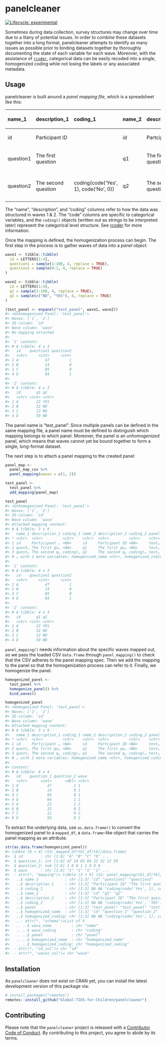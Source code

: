 
<!-- README.md is generated from README.Rmd. Please edit that file -->

# panelcleaner

<!-- badges: start -->

[![Lifecycle:
experimental](https://img.shields.io/badge/lifecycle-experimental-orange.svg)](https://www.tidyverse.org/lifecycle/#experimental)
<!-- badges: end -->

Sometimes during data collection, survey structures may change over time
due to a litany of potential issues. In order to combine these datasets
together into a long format, panelcleaner attempts to identify as many
issues as possible prior to binding datasets together by thoroughly
documenting the state of each variable for each wave. Moreover, with the
assistance of
[`rcoder`](https://github.com/Global-TIES-for-Children/rcoder),
categorical data can be easily recoded into a single, homogenized coding
while not losing the labels or any associated metadata.

## Usage

panelcleaner is built around a *panel mapping file*, which is a
spreadsheet like this:

<table>

<thead>

<tr>

<th style="text-align:left;">

name\_1

</th>

<th style="text-align:left;">

description\_1

</th>

<th style="text-align:left;">

coding\_1

</th>

<th style="text-align:left;">

name\_2

</th>

<th style="text-align:left;">

description\_2

</th>

<th style="text-align:left;">

coding\_2

</th>

<th style="text-align:left;">

panel

</th>

<th style="text-align:left;">

homogenized\_name

</th>

<th style="text-align:left;">

homogenized\_coding

</th>

</tr>

</thead>

<tbody>

<tr>

<td style="text-align:left;">

id

</td>

<td style="text-align:left;">

Participant ID

</td>

<td style="text-align:left;">

</td>

<td style="text-align:left;">

id

</td>

<td style="text-align:left;">

Partcipant ID

</td>

<td style="text-align:left;">

</td>

<td style="text-align:left;">

test\_panel

</td>

<td style="text-align:left;">

id

</td>

<td style="text-align:left;">

</td>

</tr>

<tr>

<td style="text-align:left;">

question1

</td>

<td style="text-align:left;">

The first question

</td>

<td style="text-align:left;">

</td>

<td style="text-align:left;">

q1

</td>

<td style="text-align:left;">

The first question

</td>

<td style="text-align:left;">

</td>

<td style="text-align:left;">

test\_panel

</td>

<td style="text-align:left;">

question\_1

</td>

<td style="text-align:left;">

</td>

</tr>

<tr>

<td style="text-align:left;">

question2

</td>

<td style="text-align:left;">

The second question

</td>

<td style="text-align:left;">

coding(code(‘Yes’, 1), code(‘No’, 0))

</td>

<td style="text-align:left;">

q2

</td>

<td style="text-align:left;">

The second question

</td>

<td style="text-align:left;">

coding(code(‘Yes’, ‘YES’), code(‘No’, ‘NO’))

</td>

<td style="text-align:left;">

test\_panel

</td>

<td style="text-align:left;">

question\_2

</td>

<td style="text-align:left;">

coding(code(‘Yes’, 1), code(‘No’, 0))

</td>

</tr>

</tbody>

</table>

The “name”, “description”, and “coding” columns refer to how the data
was structured in waves 1 & 2. The “code” columns are specific to
categorical variables, and the `coding()` objects (written out as
strings to be interpreted later) represent the categorical level
structure. See
[rcoder](https://github.com/Global-TIES-for-Children/rcoder) for more
information.

Once the mapping is defined, the homogenization process can begin. The
first step in the process is to gather waves of data into a *panel*
object:

``` r
wave1 <- tibble::tibble(
  id = LETTERS[1:4],
  question1 = sample(1:100, 4, replace = TRUE),
  question2 = sample(0:1, 4, replace = TRUE)
)

wave2 <- tibble::tibble(
  id = LETTERS[1:4],
  q1 = sample(1:100, 4, replace = TRUE),
  q2 = sample(c("NO", "YES"), 4, replace = TRUE)
)

(test_panel <- enpanel("test_panel", wave1, wave2))
#> <Unhomogenized Panel: 'test_panel'>
#> Waves: ['1', '2']
#> ID column: 'id'
#> Wave column: 'wave'
#> No mapping attached
#> 
#> '1' content:
#> # A tibble: 4 x 3
#>   id    question1 question2
#>   <chr>     <int>     <int>
#> 1 A            47         1
#> 2 B            14         0
#> 3 C            85         0
#> 4 D            84         1
#> 
#> '2' content:
#> # A tibble: 4 x 3
#>   id       q1 q2   
#>   <chr> <int> <chr>
#> 1 A        22 YES  
#> 2 B        32 NO   
#> 3 C        12 NO   
#> 4 D        59 NO
```

The panel name is “test\_panel”. Since multiple panels can be defined in
the same mapping file, a panel name must be defined to distinguish which
mapping belongs to which panel. Moreover, the panel is an
*unhomogenized* panel, which means that waves cannot yet be bound
together to form a single, long-format dataset.

The next step is to attach a panel mapping to the created panel:

``` r
panel_map <-
  panel_map_csv %>% 
  panel_mapping(waves = c(1, 2))

test_panel <-
  test_panel %>% 
  add_mapping(panel_map)

test_panel
#> <Unhomogenized Panel: 'test_panel'>
#> Waves: ['1', '2']
#> ID column: 'id'
#> Wave column: 'wave'
#> Attached mapping content:
#> # A tibble: 3 x 9
#>   name_1 description_1 coding_1 name_2 description_2 coding_2 panel
#> * <chr>  <chr>         <chr>    <chr>  <chr>         <chr>    <chr>
#> 1 id     Participant … <NA>     id     Partcipant ID <NA>     test…
#> 2 quest… The first qu… <NA>     q1     The first qu… <NA>     test…
#> 3 quest… The second q… coding(… q2     The second q… coding(… test…
#> # … with 2 more variables: homogenized_name <chr>, homogenized_coding <chr>
#> 
#> '1' content:
#> # A tibble: 4 x 3
#>   id    question1 question2
#>   <chr>     <int>     <int>
#> 1 A            47         1
#> 2 B            14         0
#> 3 C            85         0
#> 4 D            84         1
#> 
#> '2' content:
#> # A tibble: 4 x 3
#>   id       q1 q2   
#>   <chr> <int> <chr>
#> 1 A        22 YES  
#> 2 B        32 NO   
#> 3 C        12 NO   
#> 4 D        59 NO
```

`panel_mapping()` needs information about the specific waves mapped out,
so we pass the loaded CSV `data.frame` through `panel_mapping()` to
check that the CSV adheres to the panel mapping spec. Then we add the
mapping to the panel so that the homogenization process can refer to it.
Finally, we homogenize the panel.

``` r
homogenized_panel <-
  test_panel %>% 
  homogenize_panel() %>% 
  bind_waves()

homogenized_panel
#> <Homogenized Panel: 'test_panel'>
#> Waves: ['1', '2']
#> ID column: 'id'
#> Wave column: 'wave'
#> Attached mapping content:
#> # A tibble: 3 x 9
#>   name_1 description_1 coding_1 name_2 description_2 coding_2 panel
#> * <chr>  <chr>         <chr>    <chr>  <chr>         <chr>    <chr>
#> 1 id     Participant … <NA>     id     Partcipant ID <NA>     test…
#> 2 quest… The first qu… <NA>     q1     The first qu… <NA>     test…
#> 3 quest… The second q… coding(… q2     The second q… coding(… test…
#> # … with 2 more variables: homogenized_name <chr>, homogenized_coding <chr>
#> 
#> Content:
#> # A tibble: 8 x 4
#>   id    question_1 question_2 wave 
#>   <chr>      <int>      <dbl> <chr>
#> 1 A             47          1 1    
#> 2 B             14          0 1    
#> 3 C             85          0 1    
#> 4 D             84          1 1    
#> 5 A             22          1 2    
#> 6 B             32          0 2    
#> 7 C             12          0 2    
#> 8 D             59          0 2
```

To extract the underlying data, use `as.data.frame()` to convert the
homogenized panel to a `mapped_df`, a `data.frame`-like object that
carries the panel mapping as an attribute.

``` r
str(as.data.frame(homogenized_panel))
#> tibble [8 × 4] (S3: mapped_df/tbl_df/tbl/data.frame)
#>  $ id        : chr [1:8] "A" "B" "C" "D" ...
#>  $ question_1: int [1:8] 47 14 85 84 22 32 12 59
#>  $ question_2: num [1:8] 1 0 0 1 1 0 0 0
#>  $ wave      : chr [1:8] "1" "1" "1" "1" ...
#>  - attr(*, "mapping")= tibble [3 × 9] (S3: panel_mapping/tbl_df/tbl/data.frame)
#>   ..$ name_1            : chr [1:3] "id" "question1" "question2"
#>   ..$ description_1     : chr [1:3] "Participant ID" "The first question" "The second question"
#>   ..$ coding_1          : chr [1:3] NA NA "coding(code('Yes', 1), code('No', 0))"
#>   ..$ name_2            : chr [1:3] "id" "q1" "q2"
#>   ..$ description_2     : chr [1:3] "Partcipant ID" "The first question" "The second question"
#>   ..$ coding_2          : chr [1:3] NA NA "coding(code('Yes', 'YES'), code('No', 'NO'))"
#>   ..$ panel             : chr [1:3] "test_panel" "test_panel" "test_panel"
#>   ..$ homogenized_name  : chr [1:3] "id" "question_1" "question_2"
#>   ..$ homogenized_coding: chr [1:3] NA NA "coding(code('Yes', 1), code('No', 0))"
#>   ..- attr(*, "schema")=List of 5
#>   .. ..$ wave_name         : chr "name"
#>   .. ..$ wave_coding       : chr "coding"
#>   .. ..$ panel             : chr "panel"
#>   .. ..$ homogenized_name  : chr "homogenized_name"
#>   .. ..$ homogenized_coding: chr "homogenized_coding"
#>  - attr(*, "id_col")= chr "id"
#>  - attr(*, "waves_col")= chr "wave"
```

## Installation

As `panelcleaner` does not exist on CRAN yet, you can install the latest
development version of this package via:

``` r
# install.packages("remotes")
remotes::install_github("Global-TIES-for-Children/panelcleaner")
```

## Contributing

Please note that the `panelcleaner` project is released with a
[Contributor Code of Conduct](.github/CODE_OF_CONDUCT.md). By
contributing to this project, you agree to abide by its terms.
